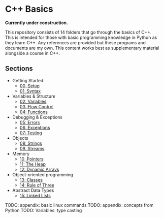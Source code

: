 # C++ Basics

**Currently under construction.**

This repository consists of 14 folders that go through the basics of C++. This is intended for those with basic programming knowledge in Python as they learn C++. Any references are provided but these programs and documents are my own. This content works best as supplementary material alongside a course in C++.

## Sections

- Getting Started
    - [00: Setup](00_Setup/setup.md)
    - [01: Syntax](01_Syntax/syntax.md)
- Variables & Structure
    - [02: Variables](02_Variables/variables.md)
    - [03: Flow Control](03_Flow_Control/flow_control.md)
    - [04: Functions](04_Functions/functions.md)
- Debugging & Exceptions
    - [05: Errors](05_Errors/errors.md)
    - [06: Exceptions](06_Exceptions/exceptions.md)
    - [07: Testing](07_Testing/testing.md)
- Objects
    - [08: Strings](08_Strings/strings.md)
    - [09: Streams](09_Streams/streams.md)
- Memory
    - [10: Pointers](10_Pointers/pointers.md)
    - [11: The Heap](11_The_Heap/heap.md)
    - [12: Dynamic Arrays](12_Dynamic_Arrays/dynamic_arrays.md)
- Object-oriented programming
    - [13: Classes](13_Classes/classes.md)
    - [14: Rule of Three](14_Rule_of_Three/rule_of_three.md)
- Abstract Data Types
    - [15: Linked Lists](15_Linked_Lists/linked_lists.md)

TODO: appendix: basic linux commands
TODO: appendix: concepts from Python
TODO: Variables: type casting
